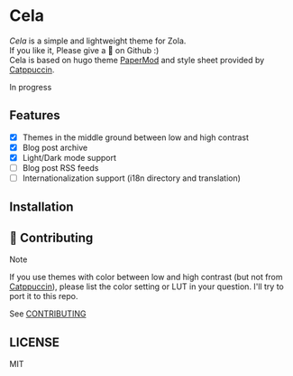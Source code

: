 # Cela

*Cela* is a simple and lightweight theme for Zola.<br>If you like it, Please give a 🌟 on Github :)<br>Cela is based on hugo theme [PaperMod](https://github.com/adityatelange/hugo-PaperMod) and style sheet provided by [Catppuccin](https://github.com/catppuccin/catppuccin).

In progress

<!-- Demo TODO -->

## Features

+ [x] Themes in the middle ground between low and high contrast
+ [x] Blog post archive
+ [x] Light/Dark mode support
+ [ ] Blog post RSS feeds
+ [ ] Internationalization support (i18n directory and translation)

## Installation

## 👐 Contributing

> [!NOTE]
>
> If you use themes with color between low and high contrast (but not from [Catppuccin](https://github.com/catppuccin/catppuccin)),
> please list the color setting or LUT in your question. I'll try to port it to this repo.
> 
See [CONTRIBUTING](CONTRIBUTING.md)

## LICENSE

MIT
